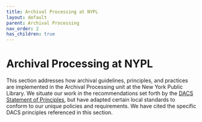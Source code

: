 ```yaml
---
title: Archival Processing at NYPL
layout: default
parent: Archival Processing
nav_order: 2
has_children: true
---
```

# Archival Processing at NYPL

This section addresses how archival guidelines, principles, and practices are implemented in the Archival Processing unit at the New York Public Library. We situate our work in the recommendations set forth by the [DACS Statement of Principles](https://saa-ts-dacs.github.io/dacs/04_statement_of_principles.html), but have adapted certain local standards to conform to our unique policies and requirements. We have cited the specific DACS principles referenced in this section.